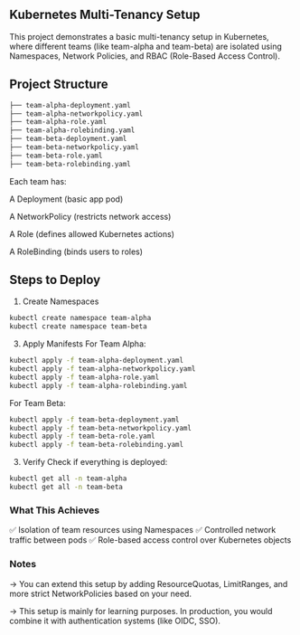 ## Kubernetes Multi-Tenancy Setup
This project demonstrates a basic multi-tenancy setup in Kubernetes, where different teams (like team-alpha and team-beta) are isolated using Namespaces, Network Policies, and RBAC (Role-Based Access Control).
## Project Structure
```bash
├── team-alpha-deployment.yaml
├── team-alpha-networkpolicy.yaml
├── team-alpha-role.yaml
├── team-alpha-rolebinding.yaml
├── team-beta-deployment.yaml
├── team-beta-networkpolicy.yaml
├── team-beta-role.yaml
├── team-beta-rolebinding.yaml
```

Each team has:

A Deployment (basic app pod)

A NetworkPolicy (restricts network access)

A Role (defines allowed Kubernetes actions)

A RoleBinding (binds users to roles)

## Steps to Deploy
1. Create Namespaces
```bash
kubectl create namespace team-alpha
kubectl create namespace team-beta
```

3. Apply Manifests
For Team Alpha:
```bash
kubectl apply -f team-alpha-deployment.yaml
kubectl apply -f team-alpha-networkpolicy.yaml
kubectl apply -f team-alpha-role.yaml
kubectl apply -f team-alpha-rolebinding.yaml
```

For Team Beta:
```bash
kubectl apply -f team-beta-deployment.yaml
kubectl apply -f team-beta-networkpolicy.yaml
kubectl apply -f team-beta-role.yaml
kubectl apply -f team-beta-rolebinding.yaml
```

3. Verify
Check if everything is deployed:
```bash
kubectl get all -n team-alpha
kubectl get all -n team-beta
```
### What This Achieves
✅ Isolation of team resources using Namespaces
✅ Controlled network traffic between pods
✅ Role-based access control over Kubernetes objects

### Notes
-> You can extend this setup by adding ResourceQuotas, LimitRanges, and more strict NetworkPolicies based on your need.

-> This setup is mainly for learning purposes. In production, you would combine it with authentication systems (like OIDC, SSO).

